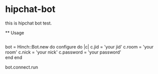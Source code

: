 hipchat-bot
===========

this is hipchat bot test.

** Usage

```ruby
```

bot = Hinch::Bot.new do
  configure do |c|
    c.jid      = 'your jid'
    c.room     = 'your room'
    c.nick     = 'your nick'
    c.password = 'your password'                                                                                                                                                                                   
  end
end

bot.connect.run


